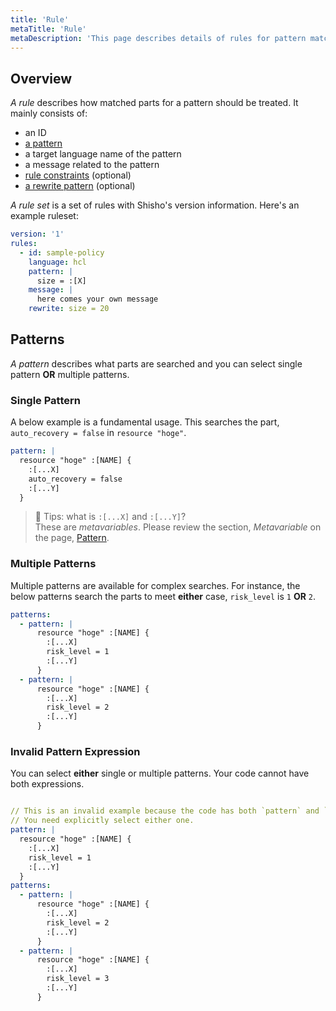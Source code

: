 ```yaml
---
title: 'Rule'
metaTitle: 'Rule'
metaDescription: 'This page describes details of rules for pattern matching.'
---
```


## Overview

_A rule_ describes how matched parts for a pattern should be treated. It mainly consists of:

- an ID
- [a pattern](/learn-shisho/01-pattern)
- a target language name of the pattern
- a message related to the pattern
- [rule constraints](/learn-shisho/03-constraint) (optional)
- [a rewrite pattern](/learn-shisho/04-rewrite-pattern) (optional)

_A rule set_ is a set of rules with Shisho's version information. Here's an example ruleset:

```yaml
version: '1'
rules:
  - id: sample-policy
    language: hcl
    pattern: |
      size = :[X]
    message: |
      here comes your own message
    rewrite: size = 20
```

## Patterns

_A pattern_ describes what parts are searched and you can select single pattern **OR** multiple patterns.

### Single Pattern

A below example is a fundamental usage. This searches the part, `auto_recovery = false` in `resource "hoge"`. 

```yaml
pattern: |
  resource "hoge" :[NAME] {
    :[...X]
    auto_recovery = false
    :[...Y]
  }
```

> 📝 Tips: what is `:[...X]` and `:[...Y]`?  
> These are _metavariables_. Please review the section, _Metavariable_ on the page, [Pattern](/learn-shisho/01-pattern). 

### Multiple Patterns

Multiple patterns are available for complex searches. For instance, the below patterns search the parts to meet **either** case, `risk_level` is `1` **OR** `2`. 

```yaml
patterns:
  - pattern: |
      resource "hoge" :[NAME] {
        :[...X]
        risk_level = 1
        :[...Y]
      }
  - pattern: |
      resource "hoge" :[NAME] {
        :[...X]
        risk_level = 2
        :[...Y]
      }
```

### Invalid Pattern Expression

You can select **either** single or multiple patterns. Your code cannot have both expressions.

```yaml

// This is an invalid example because the code has both `pattern` and `patterns`.
// You need explicitly select either one. 
pattern: | 
  resource "hoge" :[NAME] {
    :[...X]
    risk_level = 1
    :[...Y]
  }
patterns:
  - pattern: | 
      resource "hoge" :[NAME] {
        :[...X]
        risk_level = 2
        :[...Y]
      }
  - pattern: |
      resource "hoge" :[NAME] {
        :[...X]
        risk_level = 3
        :[...Y]
      }
```

